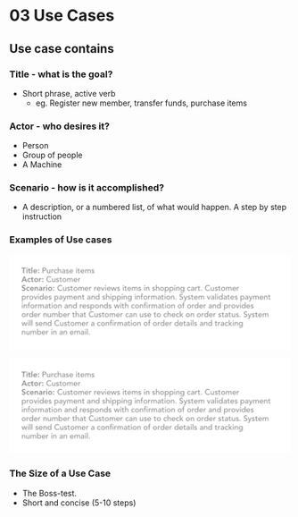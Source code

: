 # 03 Use Cases

## Use case contains
### Title - what is the goal? 

* Short phrase, active verb 
  * eg. Register new member, transfer funds, purchase items
  
### Actor - who desires it?

* Person
* Group of people
* A Machine

### Scenario - how is it accomplished?

   * A description, or a numbered list, of what would happen. A step by step instruction 

### Examples of Use cases

![](https://github.com/dat18v2/03_use_cases/blob/master/Screen%20Shot%202018-02-04%20at%2022.42.00.png)

![](https://github.com/dat18v2/03_use_cases/blob/master/Screen%20Shot%202018-02-04%20at%2022.42.00.png)


### The Size of a Use Case
* The Boss-test.
* Short and concise (5-10 steps)
